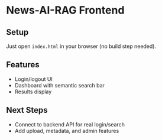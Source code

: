# News-AI-RAG Frontend

## Setup
Just open `index.html` in your browser (no build step needed).

## Features
- Login/logout UI
- Dashboard with semantic search bar
- Results display

## Next Steps
- Connect to backend API for real login/search
- Add upload, metadata, and admin features
